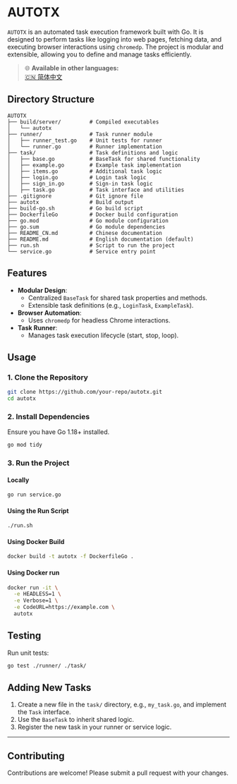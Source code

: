 
# AUTOTX

`AUTOTX` is an automated task execution framework built with Go. It is designed to perform tasks like logging into web pages, fetching data, and executing browser interactions using `chromedp`. The project is modular and extensible, allowing you to define and manage tasks efficiently.

> 🌐 **Available in other languages:**  
> [🇨🇳 简体中文](./README_CN.md)

## Directory Structure

```
AUTOTX
├── build/server/         # Compiled executables
│   └── autotx
├── runner/               # Task runner module
│   ├── runner_test.go    # Unit tests for runner
│   └── runner.go         # Runner implementation
├── task/                 # Task definitions and logic
│   ├── base.go           # BaseTask for shared functionality
│   ├── example.go        # Example task implementation
│   ├── items.go          # Additional task logic
│   ├── login.go          # Login task logic
│   ├── sign_in.go        # Sign-in task logic
│   ├── task.go           # Task interface and utilities
├── .gitignore            # Git ignore file
├── autotx                # Build output
├── build-go.sh           # Go build script
├── DockerfileGo          # Docker build configuration
├── go.mod                # Go module configuration
├── go.sum                # Go module dependencies
├── README_CN.md          # Chinese documentation
├── README.md             # English documentation (default)
├── run.sh                # Script to run the project
└── service.go            # Service entry point
```

## Features

- **Modular Design**: 
  - Centralized `BaseTask` for shared task properties and methods.
  - Extensible task definitions (e.g., `LoginTask`, `ExampleTask`).
- **Browser Automation**: 
  - Uses `chromedp` for headless Chrome interactions.
- **Task Runner**:
  - Manages task execution lifecycle (start, stop, loop).

## Usage

### 1. Clone the Repository
```bash
git clone https://github.com/your-repo/autotx.git
cd autotx
```

### 2. Install Dependencies
Ensure you have Go 1.18+ installed.
```bash
go mod tidy
```

### 3. Run the Project

#### Locally
```bash
go run service.go
```

#### Using the Run Script
```bash
./run.sh
```

#### Using Docker Build
```bash
docker build -t autotx -f DockerfileGo .
```

#### Using Docker run
```bash
docker run -it \
  -e HEADLESS=1 \
  -e Verbose=1 \
  -e CodeURL=https://example.com \
  autotx
```

## Testing

Run unit tests:
```bash
go test ./runner/ ./task/
```

## Adding New Tasks

1. Create a new file in the `task/` directory, e.g., `my_task.go`, and implement the `Task` interface.
2. Use the `BaseTask` to inherit shared logic.
3. Register the new task in your runner or service logic.

---

## Contributing

Contributions are welcome! Please submit a pull request with your changes.
